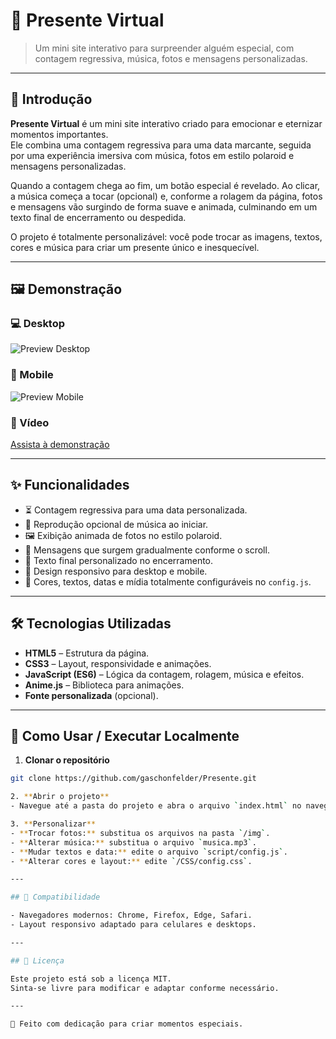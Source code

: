 # 🎁 Presente Virtual

> Um mini site interativo para surpreender alguém especial, com contagem regressiva, música, fotos e mensagens personalizadas.

---

## 📖 Introdução

**Presente Virtual** é um mini site interativo criado para emocionar e eternizar momentos importantes.  
Ele combina uma contagem regressiva para uma data marcante, seguida por uma experiência imersiva com música, fotos em estilo polaroid e mensagens personalizadas.

Quando a contagem chega ao fim, um botão especial é revelado. Ao clicar, a música começa a tocar (opcional) e, conforme a rolagem da página, fotos e mensagens vão surgindo de forma suave e animada, culminando em um texto final de encerramento ou despedida.

O projeto é totalmente personalizável: você pode trocar as imagens, textos, cores e música para criar um presente único e inesquecível.

---

## 🖼️ Demonstração

### 💻 Desktop
![Preview Desktop](caminho/para/imagem-desktop.png)

### 📱 Mobile
![Preview Mobile](caminho/para/imagem-mobile.png)

### 🎥 Vídeo
[Assista à demonstração](link-do-video)

---

## ✨ Funcionalidades

- ⏳ Contagem regressiva para uma data personalizada.
- 🎵 Reprodução opcional de música ao iniciar.
- 🖼️ Exibição animada de fotos no estilo polaroid.
- 💬 Mensagens que surgem gradualmente conforme o scroll.
- 📜 Texto final personalizado no encerramento.
- 📱 Design responsivo para desktop e mobile.
- 🎨 Cores, textos, datas e mídia totalmente configuráveis no `config.js`.

---

## 🛠️ Tecnologias Utilizadas

- **HTML5** – Estrutura da página.
- **CSS3** – Layout, responsividade e animações.
- **JavaScript (ES6)** – Lógica da contagem, rolagem, música e efeitos.
- **Anime.js** – Biblioteca para animações.
- **Fonte personalizada** (opcional).

---

## 🚀 Como Usar / Executar Localmente

1. **Clonar o repositório**
```bash
git clone https://github.com/gaschonfelder/Presente.git

2. **Abrir o projeto**
- Navegue até a pasta do projeto e abra o arquivo `index.html` no navegador.

3. **Personalizar**
- **Trocar fotos:** substitua os arquivos na pasta `/img`.
- **Alterar música:** substitua o arquivo `musica.mp3`.
- **Mudar textos e data:** edite o arquivo `script/config.js`.
- **Alterar cores e layout:** edite `/CSS/config.css`.

---

## 📱 Compatibilidade

- Navegadores modernos: Chrome, Firefox, Edge, Safari.
- Layout responsivo adaptado para celulares e desktops.

---

## 📄 Licença

Este projeto está sob a licença MIT.  
Sinta-se livre para modificar e adaptar conforme necessário.

---

💖 Feito com dedicação para criar momentos especiais.

